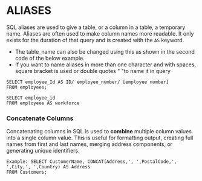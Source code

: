 # ALIASES

SQL aliases are used to give a table, or a column in a table, a temporary name. Aliases are often used to make column names more readable. It only exists for the duration of that query and is created with the `AS` keyword.

* The table\_name can also be changed using this as shown in the second code of the below example.
* If you want to name aliases in more than one character and with spaces, square bracket is used or double quotes " "to name it in query&#x20;

```
SELECT employee_Id AS ID/ employee_number/ [employee number]
FROM employees;

SELECT employee_id
FROM employees AS workforce 
```

### Concatenate Columns

Concatenating columns in SQL is used to **combine** multiple column values into a single column value. This is useful for formatting output, creating full names from first and last names, merging address components, or generating unique identifiers.

```
Example: SELECT CustomerName, CONCAT(Address,', ',PostalCode,', ',City,', ',Country) AS Address
FROM Customers;
```
